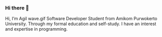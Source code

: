 ### Hi there 👋

Hi, I’m Agil
wave.gif
Software Developer Student from Amikom Purwokerto University. Through my formal education and self-study. I have an interest and expertise in programming.

<!--
**AgilS121/AgilS121** is a ✨ _special_ ✨ repository because its `README.md` (this file) appears on your GitHub profile.

Here are some ideas to get you started:

- 🔭 I’m currently working on ...
- 🌱 I’m currently learning ...
- 👯 I’m looking to collaborate on ...
- 🤔 I’m looking for help with ...
- 💬 Ask me about ...
- 📫 How to reach me: ...
- 😄 Pronouns: ...
- ⚡ Fun fact: ...
-->
